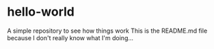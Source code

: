 # hello-world
A simple repository to see how things work
This is the README.md file because I don't really know what I'm doing...
